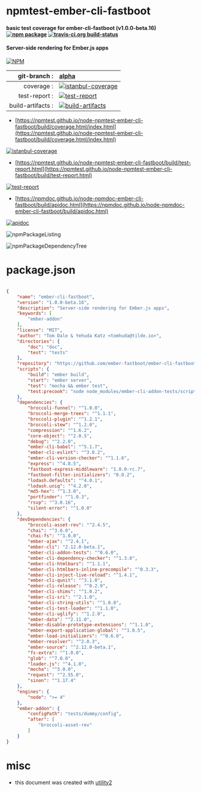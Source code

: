 # npmtest-ember-cli-fastboot

#### basic test coverage for  ember-cli-fastboot (v1.0.0-beta.16)  [![npm package](https://img.shields.io/npm/v/npmtest-ember-cli-fastboot.svg?style=flat-square)](https://www.npmjs.org/package/npmtest-ember-cli-fastboot) [![travis-ci.org build-status](https://api.travis-ci.org/npmtest/node-npmtest-ember-cli-fastboot.svg)](https://travis-ci.org/npmtest/node-npmtest-ember-cli-fastboot)

#### Server-side rendering for Ember.js apps

[![NPM](https://nodei.co/npm/ember-cli-fastboot.png?downloads=true&downloadRank=true&stars=true)](https://www.npmjs.com/package/ember-cli-fastboot)

| git-branch : | [alpha](https://github.com/npmtest/node-npmtest-ember-cli-fastboot/tree/alpha)|
|--:|:--|
| coverage : | [![istanbul-coverage](https://npmtest.github.io/node-npmtest-ember-cli-fastboot/build/coverage.badge.svg)](https://npmtest.github.io/node-npmtest-ember-cli-fastboot/build/coverage.html/index.html)|
| test-report : | [![test-report](https://npmtest.github.io/node-npmtest-ember-cli-fastboot/build/test-report.badge.svg)](https://npmtest.github.io/node-npmtest-ember-cli-fastboot/build/test-report.html)|
| build-artifacts : | [![build-artifacts](https://npmtest.github.io/node-npmtest-ember-cli-fastboot/glyphicons_144_folder_open.png)](https://github.com/npmtest/node-npmtest-ember-cli-fastboot/tree/gh-pages/build)|

- [https://npmtest.github.io/node-npmtest-ember-cli-fastboot/build/coverage.html/index.html](https://npmtest.github.io/node-npmtest-ember-cli-fastboot/build/coverage.html/index.html)

[![istanbul-coverage](https://npmtest.github.io/node-npmtest-ember-cli-fastboot/build/screenCapture.buildCi.browser.%252Ftmp%252Fbuild%252Fcoverage.lib.html.png)](https://npmtest.github.io/node-npmtest-ember-cli-fastboot/build/coverage.html/index.html)

- [https://npmtest.github.io/node-npmtest-ember-cli-fastboot/build/test-report.html](https://npmtest.github.io/node-npmtest-ember-cli-fastboot/build/test-report.html)

[![test-report](https://npmtest.github.io/node-npmtest-ember-cli-fastboot/build/screenCapture.buildCi.browser.%252Ftmp%252Fbuild%252Ftest-report.html.png)](https://npmtest.github.io/node-npmtest-ember-cli-fastboot/build/test-report.html)

- [https://npmdoc.github.io/node-npmdoc-ember-cli-fastboot/build/apidoc.html](https://npmdoc.github.io/node-npmdoc-ember-cli-fastboot/build/apidoc.html)

[![apidoc](https://npmdoc.github.io/node-npmdoc-ember-cli-fastboot/build/screenCapture.buildCi.browser.%252Ftmp%252Fbuild%252Fapidoc.html.png)](https://npmdoc.github.io/node-npmdoc-ember-cli-fastboot/build/apidoc.html)

![npmPackageListing](https://npmtest.github.io/node-npmtest-ember-cli-fastboot/build/screenCapture.npmPackageListing.svg)

![npmPackageDependencyTree](https://npmtest.github.io/node-npmtest-ember-cli-fastboot/build/screenCapture.npmPackageDependencyTree.svg)



# package.json

```json

{
    "name": "ember-cli-fastboot",
    "version": "1.0.0-beta.16",
    "description": "Server-side rendering for Ember.js apps",
    "keywords": [
        "ember-addon"
    ],
    "license": "MIT",
    "author": "Tom Dale & Yehuda Katz <tomhuda@tilde.io>",
    "directories": {
        "doc": "doc",
        "test": "tests"
    },
    "repository": "https://github.com/ember-fastboot/ember-cli-fastboot",
    "scripts": {
        "build": "ember build",
        "start": "ember server",
        "test": "mocha && ember test",
        "test:precook": "node node_modules/ember-cli-addon-tests/scripts/precook-node-modules.js"
    },
    "dependencies": {
        "broccoli-funnel": "^1.0.0",
        "broccoli-merge-trees": "^1.1.1",
        "broccoli-plugin": "^1.2.1",
        "broccoli-stew": "^1.2.0",
        "compression": "^1.6.2",
        "core-object": "^2.0.5",
        "debug": "^2.2.0",
        "ember-cli-babel": "^5.1.7",
        "ember-cli-eslint": "^3.0.2",
        "ember-cli-version-checker": "^1.1.6",
        "express": "^4.8.5",
        "fastboot-express-middleware": "1.0.0-rc.7",
        "fastboot-filter-initializers": "0.0.2",
        "lodash.defaults": "^4.0.1",
        "lodash.uniq": "^4.2.0",
        "md5-hex": "^1.3.0",
        "portfinder": "^1.0.3",
        "rsvp": "^3.0.16",
        "silent-error": "^1.0.0"
    },
    "devDependencies": {
        "broccoli-asset-rev": "^2.4.5",
        "chai": "^3.0.0",
        "chai-fs": "^1.0.0",
        "ember-ajax": "^2.4.1",
        "ember-cli": "2.12.0-beta.1",
        "ember-cli-addon-tests": "^0.6.0",
        "ember-cli-dependency-checker": "^1.3.0",
        "ember-cli-htmlbars": "^1.1.1",
        "ember-cli-htmlbars-inline-precompile": "^0.3.3",
        "ember-cli-inject-live-reload": "^1.4.1",
        "ember-cli-qunit": "^3.1.0",
        "ember-cli-release": "^0.2.9",
        "ember-cli-shims": "^1.0.2",
        "ember-cli-sri": "^2.1.0",
        "ember-cli-string-utils": "^1.0.0",
        "ember-cli-test-loader": "^1.1.0",
        "ember-cli-uglify": "^1.2.0",
        "ember-data": "^2.11.0",
        "ember-disable-prototype-extensions": "^1.1.0",
        "ember-export-application-global": "^1.0.5",
        "ember-load-initializers": "^0.6.0",
        "ember-resolver": "^2.0.3",
        "ember-source": "^2.12.0-beta.1",
        "fs-extra": "^1.0.0",
        "glob": "^7.0.0",
        "loader.js": "^4.1.0",
        "mocha": "^3.0.0",
        "request": "^2.55.0",
        "sinon": "^1.17.4"
    },
    "engines": {
        "node": ">= 4"
    },
    "ember-addon": {
        "configPath": "tests/dummy/config",
        "after": [
            "broccoli-asset-rev"
        ]
    }
}
```



# misc
- this document was created with [utility2](https://github.com/kaizhu256/node-utility2)
